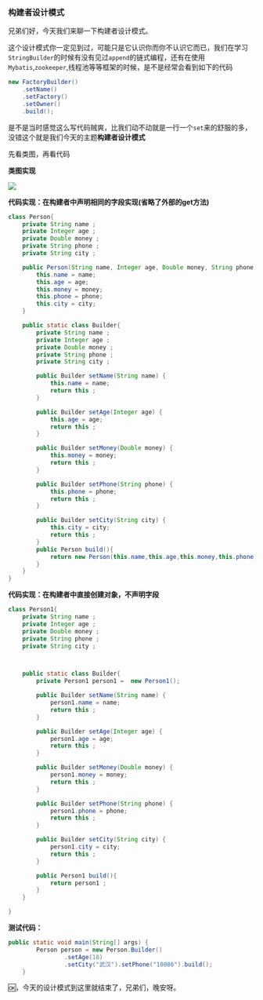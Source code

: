 ### 构建者设计模式

兄弟们好，今天我们来聊一下构建者设计模式。

这个设计模式你一定见到过，可能只是它认识你而你不认识它而已，我们在学习`StringBuilder`的时候有没有见过`append`的链式编程，还有在使用`Mybatis`,`zookeeper`,线程池等等框架的时候，是不是经常会看到如下的代码

```java
new FactoryBuilder()
    .setName()
    .setFactory()
    .setOwner()
    .build();
```

是不是当时感觉这么写代码贼爽，比我们动不动就是一行一个`set`来的舒服的多，没错这个就是我们今天的主题**构建者设计模式**

先看类图，再看代码

**类图实现**

![](https://gitee.com/onlyzl/image/raw/master/img/20201014223022.png)

**代码实现：在构建者中声明相同的字段实现(省略了外部的get方法)**

```java
class Person{
    private String name ;
    private Integer age ;
    private Double money ;
    private String phone ;
    private String city ;

    public Person(String name, Integer age, Double money, String phone, String city) {
        this.name = name;
        this.age = age;
        this.money = money;
        this.phone = phone;
        this.city = city;
    }

    public static class Builder{
        private String name ;
        private Integer age ;
        private Double money ;
        private String phone ;
        private String city ;

        public Builder setName(String name) {
            this.name = name;
            return this ;
        }

        public Builder setAge(Integer age) {
            this.age = age;
            return this ;
        }

        public Builder setMoney(Double money) {
            this.money = money;
            return this ;
        }

        public Builder setPhone(String phone) {
            this.phone = phone;
            return this ;
        }

        public Builder setCity(String city) {
            this.city = city;
            return this ;
        }
        public Person build(){
            return new Person(this.name,this.age,this.money,this.phone,this.city);
        }
    }
}
```

**代码实现：在构建者中直接创建对象，不声明字段**

```java
class Person1{
    private String name ;
    private Integer age ;
    private Double money ;
    private String phone ;
    private String city ;



    public static class Builder{
        private Person1 person1 =  new Person1();

        public Builder setName(String name) {
            person1.name = name;
            return this ;
        }

        public Builder setAge(Integer age) {
            person1.age = age;
            return this ;
        }

        public Builder setMoney(Double money) {
            person1.money = money;
            return this ;
        }

        public Builder setPhone(String phone) {
            person1.phone = phone;
            return this ;
        }

        public Builder setCity(String city) {
            person1.city = city;
            return this ;
        }

        public Person1 build(){
            return person1 ;
        }
    }

}
```

**测试代码：**

```java
public static void main(String[] args) {
        Person person = new Person.Builder()
                .setAge(18)
                .setCity("武汉").setPhone("10086").build();
    }
```

🆗，今天的设计模式到这里就结束了，兄弟们，晚安呀。

